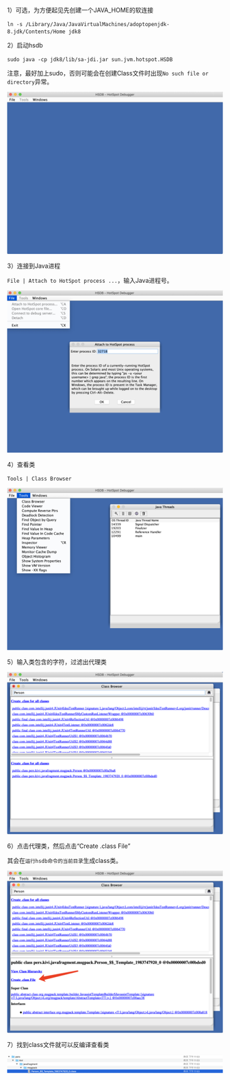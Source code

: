 1）可选，为方便起见先创建一个JAVA_HOME的软连接

`ln -s /Library/Java/JavaVirtualMachines/adoptopenjdk-8.jdk/Contents/Home jdk8`

2）启动hsdb

`sudo java -cp jdk8/lib/sa-jdi.jar sun.jvm.hotspot.HSDB`

注意，最好加上sudo，否则可能会在创建Class文件时出现`No such file or directory`异常。

![image-20210528000122575](../../src/main/resources/picture/image-20210528000122575.png)

3）连接到Java进程

​	`File | Attach to HotSpot process ...`，输入Java进程号。

![image-20210528000244131](../../src/main/resources/picture/image-20210528000244131.png)

4）查看类

`Tools | Class Browser`

![image-20210528000411643](../../src/main/resources/picture/image-20210528000411643.png)

5）输入类包含的字符，过滤出代理类

![image-20210528000452711](../../src/main/resources/picture/image-20210528000452711.png)

6）点击代理类，然后点击“Create .class File”

其会在`运行hsdb命令的当前目录`生成class类。

![image-20210528000539643](../../src/main/resources/picture/image-20210528000539643.png)

7）找到class文件就可以反编译查看类

![image-20210528001106362](../../src/main/resources/picture/image-20210528001106362.png)